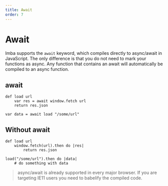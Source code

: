 ```yaml
---
title: Await
order: 7
---
```


# Await

Imba supports the `await` keyword, which compiles directly to async/await in JavaScript. The only difference is that you do not need to mark your functions as async. Any function that contains an await will automatically be compiled to an async function.

## await

```text
def load url
    var res = await window.fetch url
    return res.json

var data = await load "/some/url"
```

## Without await

```text
def load url
    window.fetch(url).then do |res|
        return res.json

load("/some/url").then do |data|
    # do something with data
```

> async/await is already supported in every major browser. If you are targeting IE11 users you need to babelify the compiled code.

